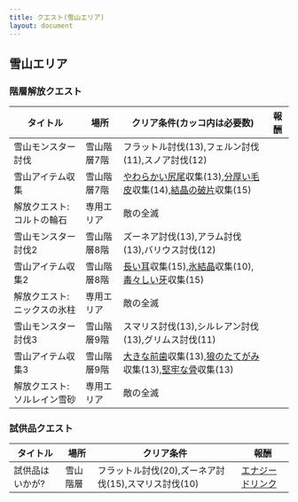 ```yaml
---
title: クエスト(雪山エリア)
layout: document
---
```

## 雪山エリア

### 階層解放クエスト


|タイトル|場所|クリア条件(カッコ内は必要数)|報酬|
|---|---|---|---|
|雪山モンスター討伐|雪山階層7階|フラットル討伐(13),フェルン討伐(11),スノア討伐(12)||
|雪山アイテム収集|雪山階層7階|[やわらかい尻尾](やわらかい尻尾)収集(13),[分厚い毛皮](分厚い毛皮)収集(14),[結晶の破片](結晶の破片)収集(15)||
|解放クエスト:コルトの輪石|専用エリア|敵の全滅||
|雪山モンスター討伐2|雪山階層8階|ズーネア討伐(13),アラム討伐(13),バリウス討伐(12)||
|雪山アイテム収集2|雪山階層8階|[長い耳](長い耳)収集(15),[氷結晶](氷結晶)収集(10),[毒々しい牙](毒々しい牙)収集(15)||
|解放クエスト:ニックスの氷柱|専用エリア|敵の全滅||
|雪山モンスター討伐3|雪山階層9階|スマリス討伐(13),シルレアン討伐(13),グリムス討伐(11)||
|雪山アイテム収集3|雪山階層9階|[大きな前歯](大きな前歯)収集(13),[狼のたてがみ](狼のたてがみ)収集(13),[堅牢な骨](堅牢な骨)収集(13)||
|解放クエスト:ソルレイン雪砂|専用エリア|敵の全滅||

### 試供品クエスト


|タイトル|場所|クリア条件|報酬|
|---|---|---|---|
|試供品はいかが?|雪山階層|フラットル討伐(20),ズーネア討伐(15),スマリス討伐(10)|[エナジードリンク](エナジードリンク)|